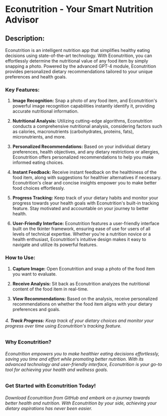 # **Econutrition - Your Smart Nutrition Advisor**

## **Description:**

Econutrition is an intelligent nutrition app that simplifies healthy eating decisions using state-of-the-art technology. With Econutrition, you can effortlessly determine the nutritional value of any food item by simply snapping a photo. Powered by the advanced GPT-4 module, Econutrition provides personalized dietary recommendations tailored to your unique preferences and health goals.

### **Key Features:**

1. **Image Recognition:** Snap a photo of any food item, and Econutrition's powerful image recognition capabilities instantly identify it, providing accurate nutritional information.

2. **Nutritional Analysis:** Utilizing cutting-edge algorithms, Econutrition conducts a comprehensive nutritional analysis, considering factors such as calories, macronutrients (carbohydrates, proteins, fats), micronutrients, and more.

3. **Personalized Recommendations:** Based on your individual dietary preferences, health objectives, and any dietary restrictions or allergies, Econutrition offers personalized recommendations to help you make informed eating choices.

4. **Instant Feedback:** Receive instant feedback on the healthiness of the food item, along with suggestions for healthier alternatives if necessary. Econutrition's clear and concise insights empower you to make better food choices effortlessly.

5. **Progress Tracking:** Keep track of your dietary habits and monitor your progress towards your health goals with Econutrition's built-in tracking feature. Stay motivated and accountable on your journey to better health.

6. **User-Friendly Interface:** Econutrition features a user-friendly interface built on the tkinter framework, ensuring ease of use for users of all levels of technical expertise. Whether you're a nutrition novice or a health enthusiast, Econutrition's intuitive design makes it easy to navigate and utilize its powerful features.

### **How to Use:**

1. **Capture Image:** Open Econutrition and snap a photo of the food item you want to evaluate.

2. **Receive Analysis:** Sit back as Econutrition analyzes the nutritional content of the food item in real-time.

3. **View Recommendations:** Based on the analysis, receive personalized recommendations on whether the food item aligns with your dietary preferences and goals.

###### 4. **Track Progress:** Keep track of your dietary choices and monitor your progress over time using Econutrition's tracking feature.

### **Why Econutrition?**

###### Econutrition empowers you to make healthier eating decisions effortlessly, saving you time and effort while promoting better nutrition. With its advanced technology and user-friendly interface, Econutrition is your go-to tool for achieving your health and wellness goals.

### **Get Started with Econutrition Today!**

###### Download Econutrition from GitHub and embark on a journey towards better health and nutrition. With Econutrition by your side, achieving your dietary aspirations has never been easier.
